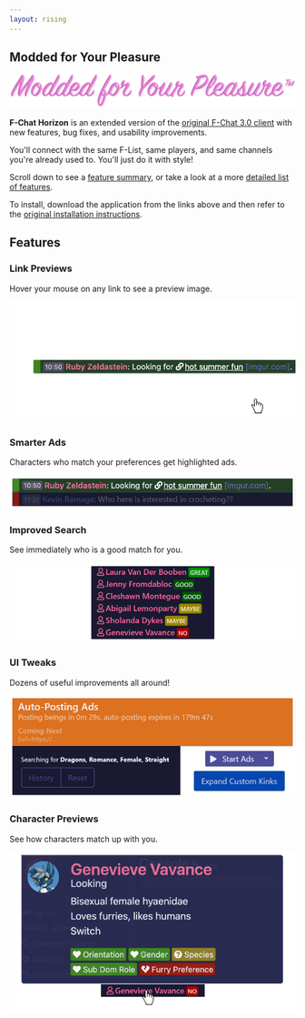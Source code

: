 ```yaml
---
layout: rising
---
```


<h2 class="slogan-header">Modded for Your Pleasure</h2>
<img src="./assets/images/slogan.png" id="slogan" />

**F-Chat Horizon** is an extended version of the [original F-Chat 3.0 client](https://wiki.f-list.net/F-Chat_3.0) with new features, bug fixes, and usability improvements.

You'll connect with the same F-List, same players, and same channels you're already used to.
You'll just do it with style!

Scroll down to see a [feature summary](#link-previews), or take a look at a more [detailed list of features](https://github.com/Fchat-Horizon/Horizon/blob/main/README.md#key-differences).

To install, download the application from the links above and then refer to the [original installation instructions](https://wiki.f-list.net/F-Chat_3.0/Installation).

## Features

### Link Previews

Hover your mouse on any link to see a preview image.

![Link Previews](assets/images/link-preview.gif)

### Smarter Ads

Characters who match your preferences get highlighted ads.

![Smarter Ads](assets/images/smarter-ads.png)

### Improved Search

See immediately who is a good match for you.

![Improved Search](assets/images/improved-search.png)

### UI Tweaks

Dozens of useful improvements all around!

![UI Tweaks](assets/images/ui-tweaks.png)

### Character Previews

See how characters match up with you.

![Character Previews](assets/images/character-preview.png)
